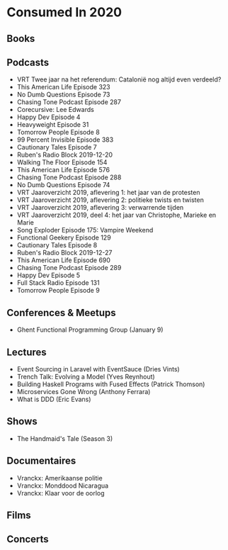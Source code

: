 # Consumed In 2020


## Books



## Podcasts

- VRT Twee jaar na het referendum: Catalonië nog altijd even verdeeld?
- This American Life Episode 323
- No Dumb Questions Episode 73
- Chasing Tone Podcast Episode 287
- Corecursive: Lee Edwards
- Happy Dev Episode 4
- Heavyweight Episode 31
- Tomorrow People Episode 8
- 99 Percent Invisible Episode 383
- Cautionary Tales Episode 7
- Ruben's Radio Block 2019-12-20
- Walking The Floor Episode 154
- This American Life Episode 576
- Chasing Tone Podcast Episode 288
- No Dumb Questions Episode 74
- VRT Jaaroverzicht 2019, aflevering 1: het jaar van de protesten
- VRT Jaaroverzicht 2019, aflevering 2: politieke twists en twisten
- VRT Jaaroverzicht 2019, aflevering 3: verwarrende tijden
- VRT Jaaroverzicht 2019, deel 4: het jaar van Christophe, Marieke en Marie
- Song Exploder Episode 175: Vampire Weekend
- Functional Geekery Episode 129
- Cautionary Tales Episode 8
- Ruben's Radio Block 2019-12-27
- This American Life Episode 690
- Chasing Tone Podcast Episode 289
- Happy Dev Episode 5
- Full Stack Radio Episode 131
- Tomorrow People Episode 9


## Conferences & Meetups

- Ghent Functional Programming Group (January 9)


## Lectures

- Event Sourcing in Laravel with EventSauce (Dries Vints)
- Trench Talk: Evolving a Model (Yves Reynhout)
- Building Haskell Programs with Fused Effects (Patrick Thomson)
- Microservices Gone Wrong (Anthony Ferrara)
- What is DDD (Eric Evans)


## Shows

- The Handmaid's Tale (Season 3)


## Documentaires

- Vranckx: Amerikaanse politie
- Vranckx: Monddood Nicaragua
- Vranckx: Klaar voor de oorlog


## Films



## Concerts

